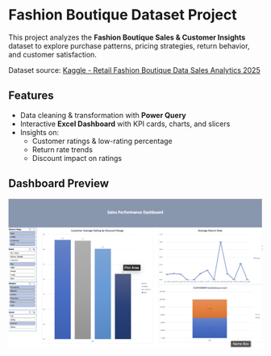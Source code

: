 # Fashion Boutique Dataset Project

This project analyzes the **Fashion Boutique Sales & Customer Insights** dataset to explore purchase patterns, pricing strategies, return behavior, and customer satisfaction.  

Dataset source: [Kaggle - Retail Fashion Boutique Data Sales Analytics 2025](https://www.kaggle.com/datasets/pratyushpuri/retail-fashion-boutique-data-sales-analytics-2025)  

## Features
- Data cleaning & transformation with **Power Query**
- Interactive **Excel Dashboard** with KPI cards, charts, and slicers
- Insights on:
  - Customer ratings & low-rating percentage
  - Return rate trends
  - Discount impact on ratings

## Dashboard Preview
![Dashboard Screenshot](images/Interactive_Dashboard_screenshot.png)
